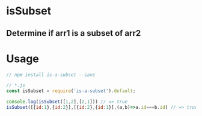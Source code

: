 # isSubset
##  Determine if arr1 is a subset of arr2

# Usage
```javascript
// npm install is-a-subset --save

// *.js
const isSubset = require('is-a-subset').default;

console.log(isSubset([1,2],[2,1])) // => true
isSubset([{id:1},{id:2}],[{id:2},{id:1}],(a,b)=>a.id===b.id) // => true
```
